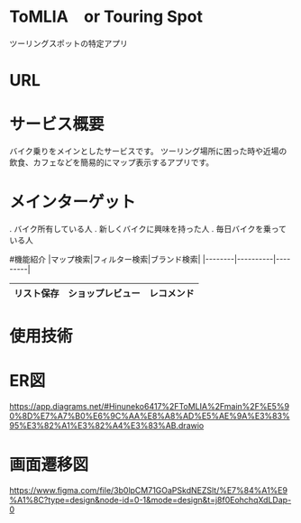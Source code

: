 # ToMLIA　or Touring Spot
ツーリングスポットの特定アプリ
# URL

# サービス概要
バイク乗りをメインとしたサービスです。
ツーリング場所に困った時や近場の飲食、カフェなどを簡易的にマップ表示するアプリです。
# メインターゲット
. バイク所有している人
. 新しくバイクに興味を持った人
. 毎日バイクを乗っている人


#機能紹介
|マップ検索|フィルター検索|ブランド検索|
|--------|----------|---------|

|リスト保存|ショップレビュー|レコメンド|
|-------|-----------|------|





# 使用技術

# ER図
https://app.diagrams.net/#Hinuneko6417%2FToMLIA%2Fmain%2F%E5%90%8D%E7%A7%B0%E6%9C%AA%E8%A8%AD%E5%AE%9A%E3%83%95%E3%82%A1%E3%82%A4%E3%83%AB.drawio

# 画面遷移図
https://www.figma.com/file/3b0lpCM71GOaPSkdNEZSlt/%E7%84%A1%E9%A1%8C?type=design&node-id=0-1&mode=design&t=j8f0EohchqXdLDap-0

